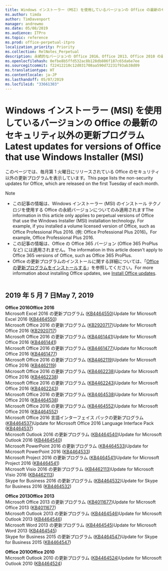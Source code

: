 ```yaml
---
title: Windows インストーラー (MSI) を使用しているバージョンの Office の最新のセキュリティ以外の更新プログラム
ms.author: timda
author: TimDavenport
manager: andrewmo
ms.date: 05/08/2019
ms.audience: ITPro
ms.topic: reference
ms.prod: office-perpetual-itpro
localization_priority: Priority
ms.collection: RelNotes_Perpetual
description: 永続的なバージョンの Office 2016、Office 2013、Office 2010 の最新のセキュリティ以外の更新プログラム情報へのリンクを IT 技術者に提供します
ms.openlocfilehash: 0efbe8b5ffd532ac8b128db806f187c65da6e7ee
ms.sourcegitcommit: f22412210c12d031708aa590d72231f93ab38d09
ms.translationtype: HT
ms.contentlocale: ja-JP
ms.lasthandoff: 05/07/2019
ms.locfileid: "33661303"
---
```

# <a name="latest-non-security-updates-for-versions-of-office-that-use-windows-installer-msi"></a><span data-ttu-id="1b10e-103">Windows インストーラー (MSI) を使用しているバージョンの Office の最新のセキュリティ以外の更新プログラム</span><span class="sxs-lookup"><span data-stu-id="1b10e-103">Latest updates for versions of Office that use Windows Installer (MSI)</span></span>

<span data-ttu-id="1b10e-104">このページでは、毎月第 1 火曜日にリリースされている Office のセキュリティ以外の更新プログラムを表示しています。</span><span class="sxs-lookup"><span data-stu-id="1b10e-104">This page lists the non-security updates for Office, which are released on the first Tuesday of each month.</span></span>

> [!NOTE]
> - <span data-ttu-id="1b10e-105">この記事の情報は、Windows インストーラー (MSI) のインストール テクノロジを使用する Office の永続バージョンについてのみ適用されます</span><span class="sxs-lookup"><span data-stu-id="1b10e-105">The information in this article only applies to perpetual versions of Office that use the Windows Installer (MSI) installation technology. For example, if you installed a volume licensed version of Office, such as Office Professional Plus 2016.</span></span> <span data-ttu-id="1b10e-106">(例: Office Professional Plus 2016)。</span><span class="sxs-lookup"><span data-stu-id="1b10e-106">For example, Office Professional Plus 2016.</span></span>
> - <span data-ttu-id="1b10e-107">この記事の情報は、Office の Office 365 バージョン (Office 365 ProPlus など) には適用されません。</span><span class="sxs-lookup"><span data-stu-id="1b10e-107">The information in this article doesn't apply to Office 365 versions of Office, such as Office 365 ProPlus.</span></span>
> - <span data-ttu-id="1b10e-108">Office の更新プログラムのインストールに関する詳細については、「[Office の更新プログラムをインストールする](https://support.office.com/article/2ab296f3-7f03-43a2-8e50-46de917611c5)」を参照してください。</span><span class="sxs-lookup"><span data-stu-id="1b10e-108">For more information about installing Office updates, see [Install Office updates](https://support.office.com/article/2ab296f3-7f03-43a2-8e50-46de917611c5).</span></span>
<br/><br/>

## <a name="may-7-2019"></a><span data-ttu-id="1b10e-109">2019 年 5 月 7 日</span><span class="sxs-lookup"><span data-stu-id="1b10e-109">May 7, 2019</span></span>

<span data-ttu-id="1b10e-110">**Office 2016**</span><span class="sxs-lookup"><span data-stu-id="1b10e-110">**Office 2016**</span></span><br/>
<span data-ttu-id="1b10e-111">Microsoft Excel 2016 の更新プログラム ([KB4464550](https://support.microsoft.com/help/4464550))</span><span class="sxs-lookup"><span data-stu-id="1b10e-111">Update for Microsoft Excel 2016 ([KB4464550](https://support.microsoft.com/help/4464550))</span></span><br/>
<span data-ttu-id="1b10e-112">Microsoft Office 2016 の更新プログラム ([KB2920717](https://support.microsoft.com/help/2920717))</span><span class="sxs-lookup"><span data-stu-id="1b10e-112">Update for Microsoft Office 2016 ([KB2920717](https://support.microsoft.com/help/2920717))</span></span><br/>
<span data-ttu-id="1b10e-113">Microsoft Office 2016 の更新プログラム ([KB4461441](https://support.microsoft.com/help/4461441))</span><span class="sxs-lookup"><span data-stu-id="1b10e-113">Update for Microsoft Office 2016 ([KB4461441](https://support.microsoft.com/help/4461441))</span></span><br/>
<span data-ttu-id="1b10e-114">Microsoft Office 2016 の更新プログラム ([KB4461477](https://support.microsoft.com/help/4461477))</span><span class="sxs-lookup"><span data-stu-id="1b10e-114">Update for Microsoft Office 2016 ([KB4461477](https://support.microsoft.com/help/4461477))</span></span><br/>
<span data-ttu-id="1b10e-115">Microsoft Office 2016 の更新プログラム ([KB4462119](https://support.microsoft.com/help/4462119))</span><span class="sxs-lookup"><span data-stu-id="1b10e-115">Update for Microsoft Office 2016 ([KB4462119](https://support.microsoft.com/help/4462119))</span></span><br/>
<span data-ttu-id="1b10e-116">Microsoft Office 2016 の更新プログラム ([KB4462238](https://support.microsoft.com/help/4462238))</span><span class="sxs-lookup"><span data-stu-id="1b10e-116">Update for Microsoft Office 2016 ([KB4462238](https://support.microsoft.com/help/4462238))</span></span><br/>
<span data-ttu-id="1b10e-117">Microsoft Office 2016 の更新プログラム ([KB4462243](https://support.microsoft.com/help/4462243))</span><span class="sxs-lookup"><span data-stu-id="1b10e-117">Update for Microsoft Office 2016 ([KB4462243](https://support.microsoft.com/help/4462243))</span></span><br/>
<span data-ttu-id="1b10e-118">Microsoft Office 2016 の更新プログラム ([KB4464538](https://support.microsoft.com/help/4464538))</span><span class="sxs-lookup"><span data-stu-id="1b10e-118">Update for Microsoft Office 2016 ([KB4464538](https://support.microsoft.com/help/4464538))</span></span><br/>
<span data-ttu-id="1b10e-119">Microsoft Office 2016 の更新プログラム ([KB4464552](https://support.microsoft.com/help/4464552))</span><span class="sxs-lookup"><span data-stu-id="1b10e-119">Update for Microsoft Office 2016 ([KB4464552](https://support.microsoft.com/help/4464552))</span></span><br/>
<span data-ttu-id="1b10e-120">Microsoft Office 2016 言語インターフェイス パックの更新プログラム ([KB4464537](https://support.microsoft.com/help/4464537))</span><span class="sxs-lookup"><span data-stu-id="1b10e-120">Update for Microsoft Office 2016 Language Interface Pack ([KB4464537](https://support.microsoft.com/help/4464537))</span></span><br/>
<span data-ttu-id="1b10e-121">Microsoft Outlook 2016 の更新プログラム ([KB4464540](https://support.microsoft.com/help/4464540))</span><span class="sxs-lookup"><span data-stu-id="1b10e-121">Update for Microsoft Outlook 2016 ([KB4464540](https://support.microsoft.com/help/4464540))</span></span><br/>
<span data-ttu-id="1b10e-122">Microsoft PowerPoint 2016 の更新プログラム ([KB4464533](https://support.microsoft.com/help/4464533))</span><span class="sxs-lookup"><span data-stu-id="1b10e-122">Update for Microsoft PowerPoint 2016 ([KB4464533](https://support.microsoft.com/help/4464533))</span></span><br/>
<span data-ttu-id="1b10e-123">Microsoft Project 2016 の更新プログラム ([KB4464541](https://support.microsoft.com/help/4464541))</span><span class="sxs-lookup"><span data-stu-id="1b10e-123">Update for Microsoft Project 2016 ([KB4464541](https://support.microsoft.com/help/4464541))</span></span><br/>
<span data-ttu-id="1b10e-124">Microsoft Visio 2016 の更新プログラム ([KB4462113](https://support.microsoft.com/help/4462113))</span><span class="sxs-lookup"><span data-stu-id="1b10e-124">Update for Microsoft Visio 2016 ([KB4462113](https://support.microsoft.com/help/4462113))</span></span><br/>
<span data-ttu-id="1b10e-125">Skype for Business 2016 の更新プログラム ([KB4464532](https://support.microsoft.com/help/4464532))</span><span class="sxs-lookup"><span data-stu-id="1b10e-125">Update for Skype for Business 2016 ([KB4464532](https://support.microsoft.com/help/4464532))</span></span><br/>

<span data-ttu-id="1b10e-126">**Office 2013**</span><span class="sxs-lookup"><span data-stu-id="1b10e-126">**Office 2013**</span></span><br/>
<span data-ttu-id="1b10e-127">Microsoft Office 2013 の更新プログラム ([KB4011677](https://support.microsoft.com/help/4011677))</span><span class="sxs-lookup"><span data-stu-id="1b10e-127">Update for Microsoft Office 2013 ([KB4011677](https://support.microsoft.com/help/4011677))</span></span><br/>
<span data-ttu-id="1b10e-128">Microsoft Outlook 2013 の更新プログラム ([KB4464546](https://support.microsoft.com/help/4464546))</span><span class="sxs-lookup"><span data-stu-id="1b10e-128">Update for Microsoft Outlook 2013 ([KB4464546](https://support.microsoft.com/help/4464546))</span></span><br/>
<span data-ttu-id="1b10e-129">Microsoft Word 2013 の更新プログラム ([KB4464545](https://support.microsoft.com/help/4464545))</span><span class="sxs-lookup"><span data-stu-id="1b10e-129">Update for Microsoft Word 2013 ([KB4464545](https://support.microsoft.com/help/4464545))</span></span><br/>
<span data-ttu-id="1b10e-130">Skype for Business 2015 の更新プログラム ([KB4464547](https://support.microsoft.com/help/4464547))</span><span class="sxs-lookup"><span data-stu-id="1b10e-130">Update for Skype for Business 2015 ([KB4464547](https://support.microsoft.com/help/4464547))</span></span><br/>

<span data-ttu-id="1b10e-131">**Office 2010**</span><span class="sxs-lookup"><span data-stu-id="1b10e-131">**Office 2010**</span></span><br/>
<span data-ttu-id="1b10e-132">Microsoft Outlook 2010 の更新プログラム ([KB4464524](https://support.microsoft.com/help/4464524))</span><span class="sxs-lookup"><span data-stu-id="1b10e-132">Update for Microsoft Outlook 2010 ([KB4464524](https://support.microsoft.com/help/4464524))</span></span>